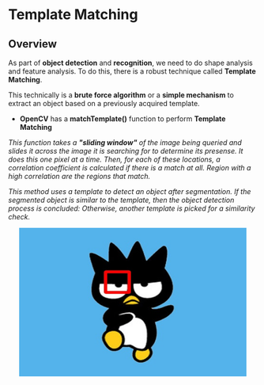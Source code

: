 # Template Matching

## Overview
As part of **object detection** and **recognition**, we need to do shape analysis and feature analysis. To do this, there is a robust technique called **Template Matching**.

This technically is a **brute force algorithm** or a **simple mechanism** to extract an object based on a previously acquired template.
* **OpenCV** has a **matchTemplate()** function to perform **Template Matching**

*This function takes a **"sliding window"** of the image being queried and slides it across the image it is searching for to determine its presense. It does this one pixel at a time. Then, for each of these locations, a correlation coefficient is calculated if there is a match at all. Region with a high correlation are the regions that match.*

*This method uses a template to detect an object after segmentation. If the segmented object is similar to the template, then the object detection process is concluded: Otherwise, another template is picked for a similarity check.*


<p align="center">
  <img width="460" height="300" src="https://raw.githubusercontent.com/Neel14-stack/Computer-Vision/main/Template%20Matching/template_output.jpg">
</p>
